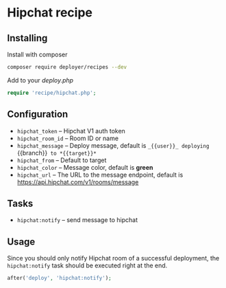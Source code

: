 # Hipchat recipe

## Installing

Install with composer

```bash
composer require deployer/recipes --dev
```

Add to your _deploy.php_

```php
require 'recipe/hipchat.php';
```

## Configuration

- `hipchat_token` – Hipchat V1 auth token
- `hipchat_room_id` – Room ID or name
- `hipchat_message` –  Deploy message, default is `_{{user}}_ deploying `{{branch}}` to *{{target}}*`
- `hipchat_from` – Default to target
- `hipchat_color` – Message color, default is **green**
- `hipchat_url` –  The URL to the message endpoint, default is https://api.hipchat.com/v1/rooms/message

## Tasks

- `hipchat:notify` – send message to hipchat

## Usage

Since you should only notify Hipchat room of a successful deployment, the `hipchat:notify` task should be executed right at the end.

```php
after('deploy', 'hipchat:notify');
```
